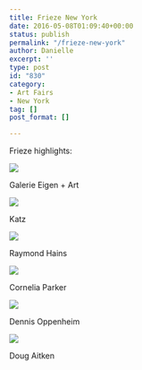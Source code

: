 ```yaml
---
title: Frieze New York
date: 2016-05-08T01:09:40+00:00
status: publish
permalink: "/frieze-new-york"
author: Danielle
excerpt: ''
type: post
id: "830"
category:
- Art Fairs
- New York
tag: []
post_format: []

---
```

Frieze highlights:

![](https://live.staticflickr.com/7433/27517449386_0c315d39b8_b.jpg)

Galerie Eigen + Art

![](https://live.staticflickr.com/7289/27517449446_7e1e2a902b_b.jpg)

Katz

![](https://live.staticflickr.com/7378/27275166530_af63631b64_b.jpg)

Raymond Hains 

![](https://c8.staticflickr.com/8/7716/27479812231_7f905c5096_z.jpg)

Cornelia Parker

![](https://live.staticflickr.com/7502/27453138572_1789b707e1_b.jpg)

Dennis Oppenheim

![](https://live.staticflickr.com/7648/27453138502_96fecbd575_b.jpg)

Doug Aitken